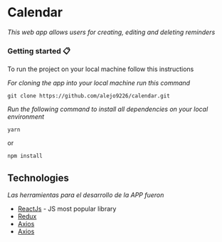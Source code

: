 # Calendar

_This web app allows users for creating, editing and deleting reminders_

### Getting started 📋

To run the project on your local machine follow this instructions

_For cloning the app into your local machine run this command_

```
git clone https://github.com/alejo9226/calendar.git
```

_Run the following command to install all dependencies on your local environment_

```
yarn
```

or

```
npm install
```

## Technologies

_Las herramientas para el desarrollo de la APP fueron_

- [ReactJs](https://es.reactjs.org/) - JS most popular library
- [Redux](https://es.redux.js.org/)
- [Axios](https://www.npmjs.com/package/axios)
- [Axios](https://www.npmjs.com/package/axios)
